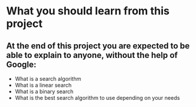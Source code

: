 <h1>What you should learn from this project</h1>

<h2>At the end of this project you are expected to be able to explain to anyone, without the help of Google:</h2>
<ul>
   <li> What is a search algorithm</li>
   <li> What is a linear search</li>
   <li> What is a binary search</li>
   <li> What is the best search algorithm to use depending on your needs</li>
</ul>